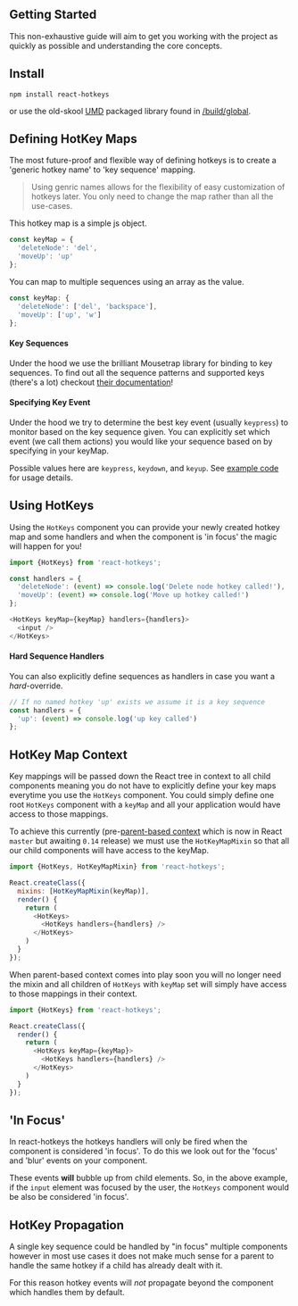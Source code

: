 Getting Started
---------------
This non-exhaustive guide will aim to get you working with the project as quickly as possible and understanding the core concepts.

## Install
```
npm install react-hotkeys
```

or use the old-skool [UMD](http://bob.yexley.net/umd-javascript-that-runs-anywhere/) packaged library found in [/build/global](build/global).

## Defining HotKey Maps
The most future-proof and flexible way of defining hotkeys is to create a 'generic hotkey name' to 'key sequence' mapping.

> Using genric names allows for the flexibility of easy customization of hotkeys later. You only need to change the map rather than all the use-cases.

This hotkey map is a simple js object.

```javascript
const keyMap = {
  'deleteNode': 'del',
  'moveUp': 'up'
};
```

You can map to multiple sequences using an array as the value.

```javascript
const keyMap: {
  'deleteNode': ['del', 'backspace'],
  'moveUp': ['up', 'w']
};
```

#### Key Sequences
Under the hood we use the brilliant Mousetrap library for binding to key sequences. To find out all the sequence patterns and supported keys (there's a lot) checkout [their documentation](https://craig.is/killing/mice)!

#### Specifying Key Event
Under the hood we try to determine the best key event (usually `keypress`) to monitor based on the key sequence given. You can explicitly set which event (we call them actions) you would like your sequence based on by specifying in your keyMap.

Possible values here are `keypress`, `keydown`, and `keyup`. See [example code](https://github.com/Chrisui/react-hotkeys/blob/cd98268094ee459b23eb8b180f1f03f0e0a38841/examples/master/index.js#L10-L15) for usage details.

## Using HotKeys
Using the `HotKeys` component you can provide your newly created hotkey map and some handlers and when the component is 'in focus' the magic will happen for you!

```javascript
import {HotKeys} from 'react-hotkeys';

const handlers = {
  'deleteNode': (event) => console.log('Delete node hotkey called!'),
  'moveUp': (event) => console.log('Move up hotkey called!')
};

<HotKeys keyMap={keyMap} handlers={handlers}>
  <input />
</HotKeys>
```

#### Hard Sequence Handlers
You can also explicitly define sequences as handlers in case you want a *hard*-override.

```javascript
// If no named hotkey 'up' exists we assume it is a key sequence
const handlers = {
  'up': (event) => console.log('up key called')
};
```

## HotKey Map Context
Key mappings will be passed down the React tree in context to all child components meaning you do not have to explicitly define your key maps everytime you use the `HotKeys` component. You could simply define one root `HotKeys` component with a `keyMap` and all your application would have access to those mappings.

To achieve this currently (pre-[parent-based context](https://github.com/facebook/react/issues/2112) which is now in React `master` but awaiting `0.14` release) we must use the `HotKeyMapMixin` so that all our child components will have access to the keyMap.

```javascript
import {HotKeys, HotKeyMapMixin} from 'react-hotkeys';

React.createClass({
  mixins: [HotKeyMapMixin(keyMap)],
  render() {
    return (
      <HotKeys>
        <HotKeys handlers={handlers} />
      </HotKeys>
    )
  }
});
```

When parent-based context comes into play soon you will no longer need the mixin and all children of `HotKeys` with `keyMap` set will simply have access to those mappings in their context.

```javascript
import {HotKeys} from 'react-hotkeys';

React.createClass({
  render() {
    return (
      <HotKeys keyMap={keyMap}>
        <HotKeys handlers={handlers} />
      </HotKeys>
    )
  }
});
```

## 'In Focus'
In react-hotkeys the hotkeys handlers will only be fired when the component is considered 'in focus'. To do this we look out for the 'focus' and 'blur' events on your component.

These events **will** bubble up from child elements. So, in the above example, if the `input` element was focused by the user, the `HotKeys` component would be also be considered 'in focus'.

## HotKey Propagation
A single key sequence could be handled by "in focus" multiple components however in most use cases it does not make much sense for a parent to handle the same hotkey if a child has already dealt with it.

For this reason hotkey events will *not* propagate beyond the component which handles them by default.
